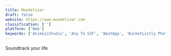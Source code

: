```yaml
---
title: Moodelizer
draft: false 
website: https://www.moodelizer.com
classification: ['']
platform: ['Web']
keywords: ['AnimojiStudio', 'Any To GIF', 'BeatApp', 'BucketListly Photos', 'Emoji Best', 'Etherglade', 'Flappy Creator', 'Flappy Royale', 'FreddieMeter', 'Gifntext', 'MusicID', 'Riffjam', 'Shabaam', 'Slack Emoji Reactions', 'Timberman', 'Trell', 'Tripomatic', 'Twimmage', 'wordLess']
---
```

Soundtrack your life